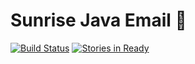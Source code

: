 Sunrise Java Email :sunrise:
==================

[![Build Status](https://travis-ci.org/commercetools/commercetools-sunrise-java-email.png?branch=master)](https://travis-ci.org/commercetools/commercetools-sunrise-java-email) [![Stories in Ready](https://badge.waffle.io/commercetools/commercetools-sunrise-java-email.png?label=ready&title=Ready)](https://waffle.io/commercetools/commercetools-sunrise-java-email)
